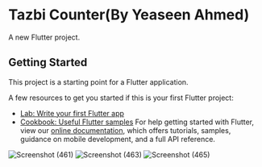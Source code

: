 # Tazbi Counter(By Yeaseen Ahmed)

A new Flutter project.

## Getting Started

This project is a starting point for a Flutter application.

A few resources to get you started if this is your first Flutter project:

- [Lab: Write your first Flutter app](https://flutter.dev/docs/get-started/codelab)
- [Cookbook: Useful Flutter samples](https://flutter.dev/docs/cookbook)
For help getting started with Flutter, view our
[online documentation](https://flutter.dev/docs), which offers tutorials,
samples, guidance on mobile development, and a full API reference.




![Screenshot (461)](https://user-images.githubusercontent.com/92775489/151650476-8bf48163-f717-45b6-83eb-87b345b0ff75.png)
![Screenshot (463)](https://user-images.githubusercontent.com/92775489/151657641-2b394955-48aa-428e-a2aa-7b067151ede6.png)
![Screenshot (465)](https://user-images.githubusercontent.com/92775489/151657644-19de6f29-90c8-4b0b-90f8-8648e4f9a4e7.png)
